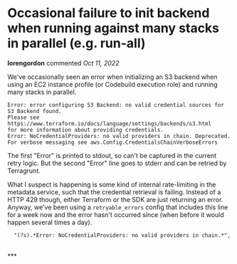 # Occasional failure to init backend when running against many stacks in parallel (e.g. run-all)

**lorengordon** commented *Oct 11, 2022*

We've occasionally seen an error when initializing an S3 backend when using an EC2 instance profile (or Codebuild execution role) and running many stacks in parallel.

```
Error: error configuring S3 Backend: no valid credential sources for S3 Backend found.
Please see https://www.terraform.io/docs/language/settings/backends/s3.html
for more information about providing credentials.
Error: NoCredentialProviders: no valid providers in chain. Deprecated.
For verbose messaging see aws.Config.CredentialsChainVerboseErrors
```

The first "Error" is printed to stdout, so can't be captured in the current retry logic. But the second "Error" line goes to stderr and can be retried by Terragrunt.

What I suspect is happening is some kind of internal rate-limiting in the metadata service, such that the credential retrieval is failing. Instead of a HTTP 429 though, either Terraform or the SDK are just returning an error. Anyway, we've been using a `retryable_errors` config that includes this line for a week now and the error hasn't occurred since (when before it would happen several times a day).

```
  "(?s).*Error: NoCredentialProviders: no valid providers in chain.*",
```


<br />
***


